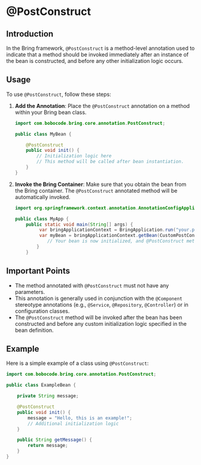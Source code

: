 # @PostConstruct

## Introduction

In the Bring framework, `@PostConstruct` is a method-level annotation used to indicate that a method should be invoked immediately after an instance of the bean is constructed, and before any other initialization logic occurs.
## Usage

To use `@PostConstruct`, follow these steps:

1. **Add the Annotation**: Place the `@PostConstruct` annotation on a method within your Bring bean class.

    ```java
    import com.bobocode.bring.core.annotation.PostConstruct;

    public class MyBean {

        @PostConstruct
        public void init() {
            // Initialization logic here
            // This method will be called after bean instantiation.
        }
    }
    ```


2. **Invoke the Bring Container**: Make sure that you obtain the bean from the Bring container. The `@PostConstruct` annotated method will be automatically invoked.

    ```java
    import org.springframework.context.annotation.AnnotationConfigApplicationContext;

    public class MyApp {
        public static void main(String[] args) {
             var bringApplicationContext = BringApplication.run("your.path");
             var myBean = bringApplicationContext.getBean(CustomPostConstruct.class);
                // Your bean is now initialized, and @PostConstruct method has been called.
            }
        }
    ```

## Important Points

- The method annotated with `@PostConstruct` must not have any parameters.
- This annotation is generally used in conjunction with the `@Component` stereotype annotations (e.g., `@Service`, `@Repository`, `@Controller`) or in configuration classes.
- The `@PostConstruct` method will be invoked after the bean has been constructed and before any custom initialization logic specified in the bean definition.

## Example

Here is a simple example of a class using `@PostConstruct`:

```java
import com.bobocode.bring.core.annotation.PostConstruct;

public class ExampleBean {

    private String message;

    @PostConstruct
    public void init() {
        message = "Hello, this is an example!";
        // Additional initialization logic
    }

    public String getMessage() {
        return message;
    }
}
